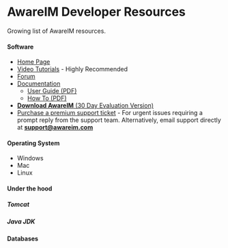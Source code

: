 # AwareIM Developer Resources
Growing list of AwareIM resources.
#### Software
  + [Home Page](http://www.awareim.com/)
  + [Video Tutorials](http://awareim.com/video-tutorials/) - Highly Recommended
  + [Forum](http://www.awareim.com/phpBB2/index.php)  
  + [Documentation](http://awareim.com/documentation/)
      + [User Guide (PDF)](http://www.awareim.com/UserGuide.pdf)
      + [How To (PDF)](http://www.awareim.com/OnlineDoco/indexHowto.html)
  + [**Download AwareIM** (30 Day Evaluation Version)](http://awareim.com/try/)
  + [Purchase a premium support ticket](http://awareim.com/WP_NEW/support-request/) - For urgent issues requiring a prompt reply from the support team. Alternatively, email support directly at **support@awareim.com**

#### Operating System
+ Windows
+ Mac
+ Linux

#### Under the hood
##### Tomcat 
##### Java JDK 

#### Databases 

